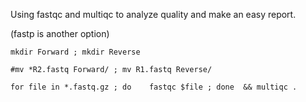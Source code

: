 Using fastqc and multiqc to analyze quality and make an easy report.

(fastp is another option)


	mkdir Forward ; mkdir Reverse

	#mv *R2.fastq Forward/ ; mv R1.fastq Reverse/

	for file in *.fastq.gz ; do    fastqc $file ; done  && multiqc .

